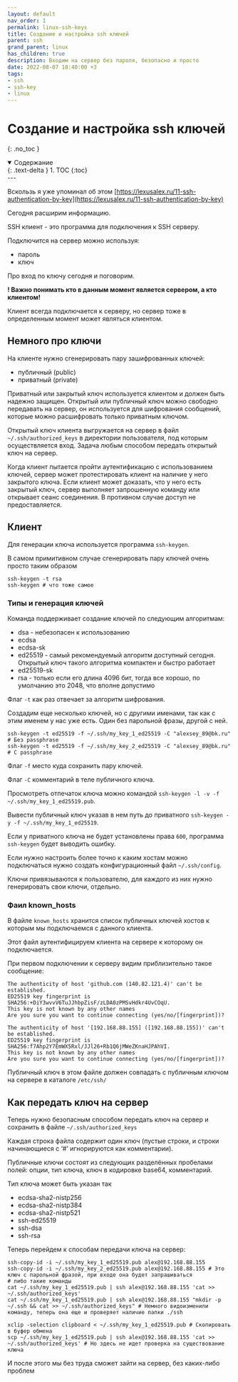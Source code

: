 ```yaml
---
layout: default
nav_order: 1
permalink: linux-ssh-keys
title: Создание и настройка ssh ключей
parent: ssh
grand_parent: linux
has_children: true
description: Входим на сервер без пароля, безопасно и просто
date: 2022-08-07 18:40:00 +3
tags:
- ssh
- ssh-key
- linux
---
```


# Создание и настройка ssh ключей
{: .no_toc }

<details open markdown="block">
  <summary>
    Содержание
  </summary>
  {: .text-delta }
1. TOC
{:toc}
</details>
---

Вскользь я уже упоминал об этом [https://lexusalex.ru/11-ssh-authentication-by-key](https://lexusalex.ru/11-ssh-authentication-by-key)

Сегодня расширим информацию.

SSH клиент - это программа для подключения к SSH серверу. 

Подключится на сервер можно используя:

- пароль
- ключ

Про вход по ключу сегодня и поговорим.

**! Важно понимать кто в данным момент является сервером, а кто клиентом!**

Клиент всегда подключается к серверу, но сервер тоже в определенным момент может являться клиентом.

## Немного про ключи

На клиенте нужно сгенерировать пару зашифрованных ключей:

- публичный (public)
- приватный (private)

Приватный или закрытый ключ используется клиентом и должен быть надежно защищен.
Открытый или публичный ключ можно свободно передавать на сервер, он используется для шифрования сообщений, которые можно
расшифровать только приватным ключом.

Открытый ключ клиента выгружается на сервер в файл `~/.ssh/authorized_keys` в директории пользователя, под которым 
осуществляется вход. Задача любым способом передать открытый ключ на сервер.

Когда клиент пытается пройти аутентификацию с использованием ключей, сервер может протестировать клиент на наличие 
у него закрытого ключа. 
Если клиент может доказать, что у него есть закрытый ключ, сервер выполняет запрошенную команду или открывает сеанс 
соединения. В противном случае доступ не предоставляется.

## Клиент

Для генерации ключа используется программа `ssh-keygen`.

В самом примитивном случае сгенерировать пару ключей очень просто таким образом
```shell
ssh-keygen -t rsa
ssh-keygen # что тоже самое
```

### Типы и генерация ключей

Команда поддерживает создание ключей по следующим алгоритмам:

- dsa - небезопасен к использованию
- ecdsa
- ecdsa-sk
- ed25519 - самый рекомендуемый алгоритм доступный сегодня. Открытый ключ такого алгоритма компактен и быстро работает
- ed25519-sk
- rsa - только если его длина 4096 бит, тогда все хорошо, по умолчанию это 2048, что вполне допустимо

Флаг `-t` как раз отвечает за алгоритм шифрования.

Создадим еще несколько ключей, но с другими именами, так как с этим именем у нас уже есть.
Один без парольной фразы, другой с ней.

```shell
ssh-keygen -t ed25519 -f ~/.ssh/my_key_1_ed25519 -C "alexsey_89@bk.ru" # Без passphrase
ssh-keygen -t ed25519 -f ~/.ssh/my_key_2_ed25519 -C "alexsey_89@bk.ru" # C passphrase
```

Флаг `-f` место куда сохранить пару ключей.

Флаг `-C` комментарий в теле публичного ключа.

Просмотреть отпечаток ключа можно командой `ssh-keygen -l -v -f ~/.ssh/my_key_1_ed25519.pub`.

Вывести публичный ключ указав в нем путь до приватного `ssh-keygen -y -f ~/.ssh/my_key_1_ed25519`.

Если у приватного ключа не будет установлены права `600`, программа `ssh-keygen` будет выводить ошибку.

Если нужно настроить более точно к каким хостам можно подключаться нужно создать конфигурационный файл `~/.ssh/config`.

Ключи привязываются к пользователю, для каждого из них нужно генерировать свои ключи, отдельно.

### Фаил known_hosts

В файле `known_hosts` хранится список публичных ключей хостов к которым мы подключаемся с данного клиента.

Этот файл аутентифицируем клиента на сервере к которому он подключается.

При первом подключении к серверу видим приблизительно такое сообщение:

```shell
The authenticity of host 'github.com (140.82.121.4)' can't be established.
ED25519 key fingerprint is SHA256:+DiY3wvvV6TuJJhbpZisF/zLDA0zPMSvHdkr4UvCOqU.
This key is not known by any other names
Are you sure you want to continue connecting (yes/no/[fingerprint])?

The authenticity of host '[192.168.88.155] ([192.168.88.155])' can't be established.
ED25519 key fingerprint is SHA256:f7Ahp2Y7EmWX5Rxl/JJl26+Rb1Q6jMWeZKnaHJPAhVI.
This key is not known by any other names
Are you sure you want to continue connecting (yes/no/[fingerprint])?
```

Публичный ключ в этом файле должен совпадать с публичным ключом на сервере в каталоге `/etc/ssh/`

## Как передать ключ на сервер

Теперь нужно безопасным способом передать ключ на сервер и сохранить в файле `~/.ssh/authorized_keys`

Каждая строка файла содержит один ключ (пустые строки, и строки начинающиеся с ‘#’ игнорируются как комментарии). 

Публичные ключи состоят из следующих разделённых пробелами полей: опции, тип ключа, ключ в кодировке base64, комментарий.

Тип ключа может быть указан так

- ecdsa-sha2-nistp256
- ecdsa-sha2-nistp384
- ecdsa-sha2-nistp521
- ssh-ed25519
- ssh-dsa
- ssh-rsa

Теперь перейдем к способам передачи ключа на сервер:

```shell
ssh-copy-id -i ~/.ssh/my_key_1_ed25519.pub alex@192.168.88.155
ssh-copy-id -i ~/.ssh/my_key_2_ed25519.pub alex@192.168.88.155 # Это ключ с парольной фразой, при входе она будет запрашиваться
# либо такие команды
cat ~/.ssh/my_key_1_ed25519.pub | ssh alex@192.168.88.155 'cat >> ~/.ssh/authorized_keys'
cat ~/.ssh/my_key_1_ed25519.pub | ssh alex@192.168.88.155 "mkdir -p ~/.ssh && cat >> ~/.ssh/authorized_keys" # Немного видоизменили команду, теперь она еще и проверяет наличие папки ./ssh

xclip -selection clipboard < ~/.ssh/my_key_1_ed25519.pub # Скопировать в буфер обмена
scp ~/.ssh/my_key_1_ed25519.pub | ssh alex@192.168.88.155 'cat >> ~/.ssh/authorized_keys' # Но здесь не идет проверка на существование ключа
```

И после этого мы без труда сможет зайти на сервер, без каких-либо проблем